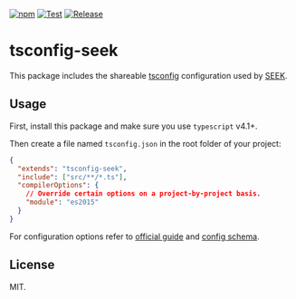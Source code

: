 [![npm](https://img.shields.io/npm/v/tsconfig-seek.svg?style=flat-square)](https://www.npmjs.com/package/tsconfig-seek) [![Test](https://github.com/seek-oss/tsconfig-seek/actions/workflows/test.yml/badge.svg)](https://github.com/seek-oss/tsconfig-seek/actions/workflows/test.yml)
[![Release](https://github.com/seek-oss/tsconfig-seek/actions/workflows/release.yml/badge.svg)](https://github.com/seek-oss/tsconfig-seek/actions/workflows/release.yml)

# tsconfig-seek

This package includes the shareable [tsconfig](https://www.typescriptlang.org/docs/handbook/tsconfig-json.html) configuration used by [SEEK](https://github.com/seek-oss/).

## Usage

First, install this package and make sure you use `typescript` v4.1+.

Then create a file named `tsconfig.json` in the root folder of your project:

```json
{
  "extends": "tsconfig-seek",
  "include": ["src/**/*.ts"],
  "compilerOptions": {
    // Override certain options on a project-by-project basis.
    "module": "es2015"
  }
}
```

For configuration options refer to [official guide](https://www.typescriptlang.org/docs/handbook/tsconfig-json.html) and [config schema](http://json.schemastore.org/tsconfig).

## License

MIT.
